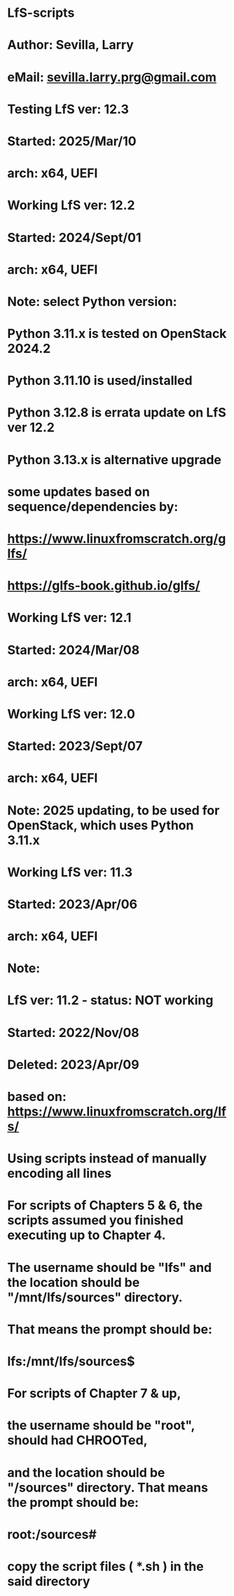# LfS-scripts
#
# Author: Sevilla, Larry
#  eMail: sevilla.larry.prg@gmail.com
#
#
# Testing LfS ver: 12.3
# Started: 2025/Mar/10
# arch: x64, UEFI
#
#
#
# Working LfS ver: 12.2
# Started: 2024/Sept/01
# arch: x64, UEFI
#
# Note: select Python version:
#
#       Python 3.11.x is tested on OpenStack 2024.2
#       Python 3.11.10 is used/installed
#
#       Python 3.12.8 is errata update on LfS ver 12.2
#
#       Python 3.13.x is alternative upgrade
#
#
# some updates based on sequence/dependencies by:
#		https://www.linuxfromscratch.org/glfs/
#		https://glfs-book.github.io/glfs/
#
#
#
# Working LfS ver: 12.1
# Started: 2024/Mar/08
# arch: x64, UEFI
#
#
# Working LfS ver: 12.0
# Started: 2023/Sept/07
# arch: x64, UEFI
# Note: 2025 updating, to be used for OpenStack, which uses Python 3.11.x
#
# Working LfS ver: 11.3
# Started: 2023/Apr/06
# arch: x64, UEFI
#
# Note:
# LfS ver: 11.2 - status: NOT working
# Started: 2022/Nov/08
# Deleted: 2023/Apr/09





#
# based on: https://www.linuxfromscratch.org/lfs/
#
# Using scripts instead of manually encoding all lines
#
#
# For scripts of Chapters 5 & 6, the scripts assumed you finished executing up to Chapter 4.
# The username should be "lfs" and the location should be "/mnt/lfs/sources" directory.
# That means the prompt should be:
#
#   lfs:/mnt/lfs/sources$
#
#
# For scripts of Chapter 7 & up,
# the username should be "root", should had CHROOTed,
# and the location should be "/sources" directory.  That means the prompt should be:
#
#   root:/sources#
#

#
# copy the script files ( *.sh ) in the said directory
#
